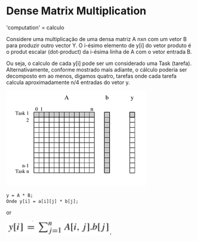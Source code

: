 # Dense Matrix Multiplication

'computation' = calculo

Considere uma multiplicação de uma densa matriz A
nxn com um vetor B para produzir outro vector Y.
O i-ésimo elemento de y[i] do vetor produto é o produt
escalar (dot-product) da i-ésima linha de A com o vetor
entrada B.

Ou seja, o calculo de cada y[i] pode ser um considerado uma Task (tarefa).
Alternativamente, conforme mostrado mais adiante, o cálculo poderia ser decomposto
em ao menos, digamos quatro, tarefas onde cada tarefa calcula aproximadamente n/4 entradas
do vetor y.

![alt text](image.png)

```
y = A * B; 
Onde y[i] = a[i][j] * b[j]; 

```
or 

![alt text](image-1.png)

